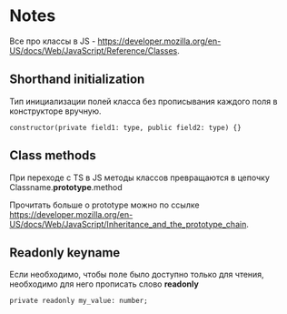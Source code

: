 # Notes
Все про классы в JS - https://developer.mozilla.org/en-US/docs/Web/JavaScript/Reference/Classes.
## Shorthand initialization
Тип инициализации полей класса без прописывания каждого поля в конструкторе вручную.
```
constructor(private field1: type, public field2: type) {}
```
## Class methods
При переходе с TS в JS методы классов превращаются в цепочку Classname.**prototype**.method

Прочитать больше о prototype можно по ссылке https://developer.mozilla.org/en-US/docs/Web/JavaScript/Inheritance_and_the_prototype_chain.

## Readonly keyname
Если необходимо, чтобы поле было доступно только для чтения, необходимо для него прописать слово **readonly**
```
private readonly my_value: number;
```